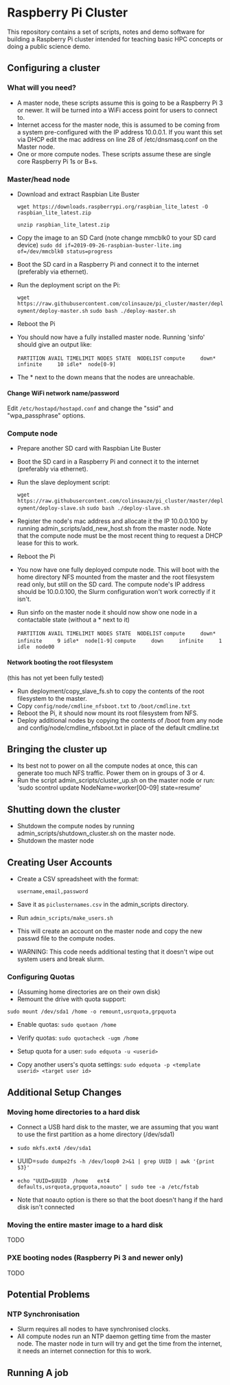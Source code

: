 # Raspberry Pi Cluster

This repository contains a set of scripts, notes and demo software for building a Raspberry Pi cluster intended for teaching basic HPC concepts or doing a public science demo.



## Configuring a cluster

### What will you need?

* A master node, these scripts assume this is going to be a Raspberry Pi 3 or newer. It will be turned into a WiFi access point for users to connect to.
* Internet access for the master node, this is assumed to be coming from a system pre-configured with the IP address 10.0.0.1. If you want this set via DHCP edit the mac address on line 28 of /etc/dnsmasq.conf on the Master node.
* One or more compute nodes. These scripts assume these are single core Raspberry Pi 1s or B+s. 


### Master/head node

* Download and extract Raspbian Lite Buster

    `wget https://downloads.raspberrypi.org/raspbian_lite_latest -O raspbian_lite_latest.zip`

    `unzip raspbian_lite_latest.zip`

* Copy the image to an SD Card
    (note change mmcblk0 to your SD card device)
    `sudo dd if=2019-09-26-raspbian-buster-lite.img of=/dev/mmcblk0 status=progress`

* Boot the SD card in a Raspberry Pi and connect it to the internet (preferably via ethernet).

* Run the deployment script on the Pi:

    `wget https://raw.githubusercontent.com/colinsauze/pi_cluster/master/deployment/deploy-master.sh`
    `sudo bash ./deploy-master.sh`

* Reboot the Pi

* You should now have a fully installed master node. Running 'sinfo' should give an output like:

    `PARTITION AVAIL TIMELIMIT NODES STATE  NODELIST`
    `compute     down*     infinite     10 idle*  node[0-9]`

* The * next to the down means that the nodes are unreachable. 

#### Change WiFi network name/password

Edit `/etc/hostapd/hostapd.conf` and change the "ssid" and "wpa_passphrase" options. 

### Compute node

* Prepare another SD card with Raspbian Lite Buster

* Boot the SD card in a Raspberry Pi and connect it to the internet (preferably via ethernet).

* Run the slave deployment script:

    `wget https://raw.githubusercontent.com/colinsauze/pi_cluster/master/deployment/deploy-slave.sh`
    `sudo bash ./deploy-slave.sh`

* Register the node's mac address and allocate it the IP 10.0.0.100 by running admin_scripts/add_new_host.sh from the master node. Note that the compute node must be the most recent thing to request a DHCP lease for this to work. 

* Reboot the Pi
    
* You now have one fully deployed compute node. This will boot with the home directory NFS mounted from the master and the root filesystem read only, but still on the SD card. The compute node's IP address should be 10.0.0.100, the Slurm configuration won't work correctly if it isn't.

* Run sinfo on the master node it should now show one node in a contactable state (without a * next to it)

    `PARTITION AVAIL TIMELIMIT NODES STATE  NODELIST`
    `compute     down*     infinite     9 idle*  node[1-9]`
    `compute     down     infinite     1 idle  node00`

#### Network booting the root filesystem
(this has not yet been fully tested)
* Run deployment/copy_slave_fs.sh to copy the contents of the root filesystem to the master. 
* Copy `config/node/cmdline_nfsboot.txt` to `/boot/cmdline.txt `
* Reboot the Pi, it should now mount its root filesystem from NFS.
* Deploy additional nodes by copying the contents of /boot from any node and config/node/cmdline_nfsboot.txt in place of the default cmdline.txt

## Bringing the cluster up
* Its best not to power on all the compute nodes at once, this can generate too much NFS traffic. Power them on in groups of 3 or 4. 
* Run the script admin_scripts/cluster_up.sh on the master node or run: 'sudo scontrol update NodeName=worker[00-09] state=resume'

## Shutting down the cluster
* Shutdown the compute nodes by running admin_scripts/shutdown_cluster.sh on the master node.
* Shutdown the master node

## Creating User Accounts
* Create a CSV spreadsheet with the format: 

    `username,email,password` 
    
* Save it as `piclusternames.csv` in the admin_scripts directory. 

* Run `admin_scripts/make_users.sh` 
* This will create an account on the master node and copy the new passwd file to the compute nodes. 
* WARNING: This code needs additional testing that it doesn't wipe out system users and break slurm.  

### Configuring Quotas

* (Assuming home directories are on their own disk)
* Remount the drive with quota support:

 `sudo mount /dev/sda1 /home -o remount,usrquota,grpquota`

* Enable quotas:
 `sudo quotaon /home`

* Verify quotas:
 `sudo quotacheck -ugm /home`

* Setup quota for a user:
 `sudo edquota -u <userid>`

* Copy another users's quota settings:
 `sudo edquota -p <template userid> <target user id>`


## Additional Setup Changes

### Moving home directories to a hard disk

* Connect a USB hard disk to the master, we are assuming that you want to use the first partition as a home directory (/dev/sda1)

* `sudo mkfs.ext4 /dev/sda1`

* UUID=`sudo dumpe2fs -h /dev/loop0 2>&1 | grep UUID | awk '{print $3}'`

* `echo "UUID=$UUID  /home   ext4    defaults,usrquota,grpquota,noauto" | sudo tee -a /etc/fstab`

* Note that noauto option is there so that the boot doesn't hang if the hard disk isn't connected
 
### Moving the entire master image to a hard disk

TODO

### PXE booting nodes (Raspberry Pi 3 and newer only)

TODO

## Potential Problems 

### NTP Synchronisation
* Slurm requires all nodes to have synchronised clocks. 
* All compute nodes run an NTP daemon getting time from the master node. The master node in turn will try and get the time from the internet, it needs an internet connection for this to work. 
 
## Running A job

